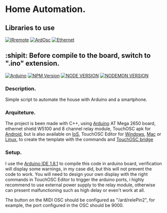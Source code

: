 # Home Automation.
## Libraries to use
[![IRremote](https://img.shields.io/badge/IRremote-3.5.0-red.svg)]()
[![ArdOsc](https://img.shields.io/badge/ArdOsc-2.2.0-lightblue)]()
[![Ethernet](https://img.shields.io/badge/Ethernet-1.1.2-lightgreen)]()

## :shipit: Before compile to the board, switch to ".ino" extension.
[![Arduino](https://img.shields.io/badge/Arduino-1.8.1-green.svg)]() [![NPM Version](https://img.shields.io/badge/TouchOSCEditor-1.8.9-blue)]() [![NODE VERSION](https://img.shields.io/badge/TouchOSC-1.9.1-lightblue)]() [![NODEMON VERSION](https://img.shields.io/badge/TouchBridge-1.7.3-orange)]()
### Description.
Simple script to automate the house with Arduino and a smartphone.
### Arquiteture.
The project is been made with C++, using  [Arduino](https://www.arduino.cc/) AT Mega 2650 board, ethernet shield W5100
and 8 channel relay module, TouchOSC apk for [Android](https://play.google.com/store/apps/details?id=net.hexler.lex), but is also available on [IoS](https://apps.apple.com/app/touchosc/id1569996730), TouchOSC Editor for
[Windows](https://hexler.net/touchosc#windows), [Mac](https://hexler.net/touchosc#mac) or [Linux](https://hexler.net/touchosc#linux), to create the template with the commands and [TouchOSC bridge](https://hexler.net/pub/touchosc/touchosc-bridge-1.7.3.150-win32.exe)

### Setup.
I use the [Arduino IDE 1.8.1](https://downloads.arduino.cc/arduino-1.8.1-windows.zip) to compile this code in arduino board, verification will display some warnings,
in my case did, but this will not prevent the code to work. You will need to design your own display with
the right commands in TouchOSC Editor to trigger the arduino ports, i highly recommend to use external power
supply to the relay module, otherwise can present malfunctioning such as high delay or even't work at all.

The button on the MIDI OSC should be configured as "/ard/relePin2", for example, the port configured in the OSC should be 9000.
